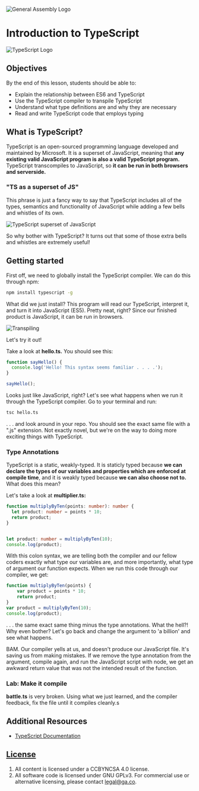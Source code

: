 ![General Assembly Logo](http://i.imgur.com/ke8USTq.png)

# Introduction to TypeScript

![TypeScript Logo](https://cdn-images-1.medium.com/max/622/1*grk7btEn0OJEQRKgG2Qs2A.png)

## Objectives

By the end of this lesson, students should be able to:

- Explain the relationship between ES6 and TypeScript
- Use the TypeScript compiler to transpile TypeScript
- Understand what type definitions are and why they are necessary
- Read and write TypeScript code that employs typing

## What is TypeScript?

TypeScript is an open-sourced programming language developed and maintained by Microsoft. It is a superset of JavaScript, meaning that **any existing valid JavaScript program is also a valid TypeScript program.** TypeScript transcompiles to JavaScript, so **it can be run in both browsers and serverside.**

### "TS as a superset of JS"

This phrase is just a fancy way to say that TypeScript includes all of the types, semantics and functionality of JavaScript while adding a few bells and whistles of its own.

![TypeScript superset of JavaScript](http://alexander.holbreich.org/content/images/2016/01/typescript-es6-es5.png)

So why bother with TypeScript? It turns out that some of those extra bells and whistles are extremely useful! 

## Getting started

First off, we need to globally install the TypeScript compiler. We can do this through npm:

```bash
npm install typescript -g
```

What did we just install? This program will read our TypeScript, interpret it, and turn it into JavaScript (ES5). Pretty neat, right? Since our finished product is JavaScript, it can be run in browsers.

![Transpiling](https://i1.wp.com/www.mithunvp.com/wp-content/uploads/2016/02/transpiling.png)

Let's try it out!

Take a look at **hello.ts.** You should see this:

```typescript
function sayHello() {
  console.log('Hello! This syntax seems familiar . . . .');
}

sayHello();
```

Looks just like JavaScript, right? Let's see what happens when we run it through the TypeScript compiler. Go to your terminal and run:

```bash
tsc hello.ts
```

. . . and look around in your repo. You should see the exact same file with a ".js" extension. Not exactly novel, but we're on the way to doing more exciting things with TypeScript.

### Type Annotations

TypeScript is a static, weakly-typed. It is staticly typed because **we can declare the types of our variables and properties which are enforced at compile time**, and it is weakly typed because **we can also choose not to.** What does this mean?

Let's take a look at **multiplier.ts:**

```typescript
function multiplyByTen(points: number): number {
  let product: number = points * 10;
  return product;
}


let product: number = multiplyByTen(10);
console.log(product);
```

With this colon syntax, we are telling both the compiler and our fellow coders exactly what type our variables are, and more importantly, what type of argument our function expects. When we run this code through our compiler, we get:

```javascript
function multiplyByTen(points) {
    var product = points * 10;
    return product;
}
var product = multiplyByTen(10);
console.log(product);

```

 . . . the same exact same thing minus the type annotations. What the hell?! Why even bother? Let's go back and change the argument to 'a billion' and see what happens.

 BAM. Our compiler yells at us, and doesn't produce our JavaScript file. It's saving us from making mistakes. If we remove the type annotation from the argument, compile again, and run the JavaScript script with node, we get an awkward return value that was not the intended result of the function.

 ### Lab: Make it compile

**battle.ts** is very broken. Using what we just learned, and the compiler feedback, fix the file until it compiles cleanly.s

## Additional Resources

-   [TypeScript Documentation](https://www.typescriptlang.org/docs/tutorial.html)

## [License](LICENSE)

1.  All content is licensed under a CC­BY­NC­SA 4.0 license.
2.  All software code is licensed under GNU GPLv3. For commercial use or
    alternative licensing, please contact legal@ga.co.

